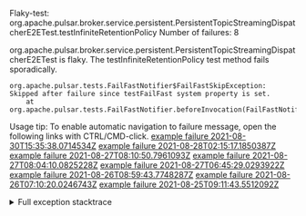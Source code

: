         
Flaky-test: org.apache.pulsar.broker.service.persistent.PersistentTopicStreamingDispatcherE2ETest.testInfiniteRetentionPolicy
Number of failures: 8

org.apache.pulsar.broker.service.persistent.PersistentTopicStreamingDispatcherE2ETest is flaky. The testInfiniteRetentionPolicy test method fails sporadically.

```
org.apache.pulsar.tests.FailFastNotifier$FailFastSkipException: Skipped after failure since testFailFast system property is set.
	at org.apache.pulsar.tests.FailFastNotifier.beforeInvocation(FailFastNotifier.java:88)

```

Usage tip: To enable automatic navigation to failure message, open the following links with CTRL/CMD-click.
[example failure 2021-08-30T15:35:38.0714534Z](https://github.com/apache/pulsar/runs/3463119398?check_suite_focus=true#step:9:2727)
[example failure 2021-08-28T02:15:17.1850387Z](https://github.com/apache/pulsar/runs/3448473880?check_suite_focus=true#step:9:1724)
[example failure 2021-08-27T08:10:50.7961093Z](https://github.com/apache/pulsar/runs/3440980370?check_suite_focus=true#step:9:1795)
[example failure 2021-08-27T08:04:10.0825228Z](https://github.com/apache/pulsar/runs/3440855241?check_suite_focus=true#step:9:1720)
[example failure 2021-08-27T06:45:29.0293922Z](https://github.com/apache/pulsar/runs/3440411158?check_suite_focus=true#step:9:1721)
[example failure 2021-08-26T08:59:43.7748287Z](https://github.com/apache/pulsar/runs/3430539961?check_suite_focus=true#step:9:2430)
[example failure 2021-08-26T07:10:20.0246743Z](https://github.com/apache/pulsar/runs/3429892136?check_suite_focus=true#step:9:1782)
[example failure 2021-08-25T09:11:43.5512092Z](https://github.com/apache/pulsar/runs/3420085427?check_suite_focus=true#step:10:1718)


<details>
<summary>Full exception stacktrace</summary>
<code><pre>
org.apache.pulsar.tests.FailFastNotifier$FailFastSkipException: Skipped after failure since testFailFast system property is set.
	at org.apache.pulsar.tests.FailFastNotifier.beforeInvocation(FailFastNotifier.java:88)

</pre></code>
</details>

